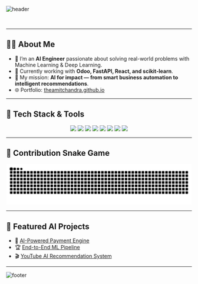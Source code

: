 <!-- ===================== HEADER ===================== -->
<!-- Futuristic AI Techie Profile Header -->
![header](https://capsule-render.vercel.app/api?type=waving&height=220&text=Amit%20Chandra%20-%20AI%20Engineer&fontSize=40&fontColor=ffffff&color=gradient&animation=fadeIn&fontAlignY=40&desc=🚀%20Building%20Futuristic%20AI%20Solutions&descAlignY=65&descAlign=50)


<p align="center">
  <img src="https://raw.githubusercontent.com/Anmol-Baranwal/Cool-GIFs-For-GitHub/main/Grid%20GIFs/cyber-lines.gif" width="100%" height="3px"/>
</p>

---

## 🧑‍💻 About Me
- 🔭 I’m an **AI Engineer** passionate about solving real-world problems with Machine Learning & Deep Learning.  
- 🌱 Currently working with **Odoo, FastAPI, React, and scikit-learn**.  
- 🎯 My mission: **AI for impact — from smart business automation to intelligent recommendations**.  
- 🌐 Portfolio: [theamitchandra.github.io](https://theamitchandra.github.io)  

---

## 🧠 Tech Stack & Tools

<p align="center">
  <img src="https://img.shields.io/badge/Python-0D1117?style=for-the-badge&logo=python&logoColor=00FFFF&labelColor=0D1117&color=0D1117"/>
  <img src="https://img.shields.io/badge/TensorFlow-0D1117?style=for-the-badge&logo=tensorflow&logoColor=FF6F00&labelColor=0D1117&color=0D1117"/>
  <img src="https://img.shields.io/badge/PyTorch-0D1117?style=for-the-badge&logo=pytorch&logoColor=EE4C2C&labelColor=0D1117&color=0D1117"/>
  <img src="https://img.shields.io/badge/Scikit--learn-0D1117?style=for-the-badge&logo=scikit-learn&logoColor=F7931E&labelColor=0D1117&color=0D1117"/>
  <img src="https://img.shields.io/badge/Django-0D1117?style=for-the-badge&logo=django&logoColor=0FF6FF&labelColor=0D1117&color=0D1117"/>
  <img src="https://img.shields.io/badge/FastAPI-0D1117?style=for-the-badge&logo=fastapi&logoColor=009688&labelColor=0D1117&color=0D1117"/>
  <img src="https://img.shields.io/badge/React-0D1117?style=for-the-badge&logo=react&logoColor=61DAFB&labelColor=0D1117&color=0D1117"/>
  <img src="https://img.shields.io/badge/PostgreSQL-0D1117?style=for-the-badge&logo=postgresql&logoColor=00FFFF&labelColor=0D1117&color=0D1117"/>
</p>

---

## 🐍 Contribution Snake Game

<p align="center">
  <img src="https://raw.githubusercontent.com/TheAmitChandra/TheAmitChandra/output/snake.svg" alt="Snake animation" />
</p>

---

## 🚀 Featured AI Projects
- 🤖 [AI-Powered Payment Engine](https://github.com/TheAmitChandra/sample-ai-payments)  
- 🏆 [End-to-End ML Pipeline](https://github.com/TheAmitChandra/ml-pipeline)  
- 🎬 [YouTube AI Recommendation System](https://github.com/TheAmitChandra/youtube-recommender)  

---

<!-- ===================== FOOTER ===================== -->
<!-- Futuristic AI Footer -->
![footer](https://capsule-render.vercel.app/api?type=waving&height=120&section=footer&color=gradient&text=⚡%20Thanks%20for%20visiting%20my%20Profile!%20⚡&fontSize=20&fontColor=ffffff)
